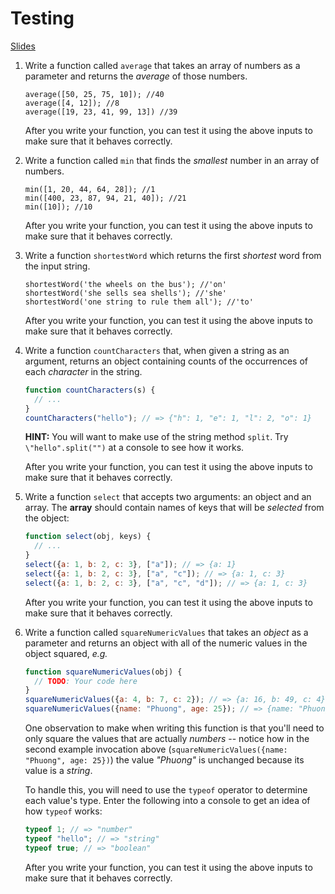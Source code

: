 # Testing

[Slides](https://docs.google.com/presentation/d/1SMFhiRQLSTfXtQiQ65MU9u_m3Jt6liVPuG2eZwWoz8o/edit#slide=id.g1cb5f52775_0_5)

1.  Write a function called `average` that takes an array of numbers as a
    parameter and returns the *average* of those numbers.

    ```
    average([50, 25, 75, 10]); //40
    average([4, 12]); //8
    average([19, 23, 41, 99, 13]) //39
    ```

    After you write your function, you can test it using the above inputs to
    make sure that it behaves correctly.

2.  Write a function called `min` that finds the *smallest* number in an array of
    numbers.

    ```
    min([1, 20, 44, 64, 28]); //1
    min([400, 23, 87, 94, 21, 40]); //21
    min([10]); //10
    ```

    After you write your function, you can test it using the above inputs to
    make sure that it behaves correctly.

3.  Write a function `shortestWord` which returns
    the first *shortest* word from the input string.

    ```
    shortestWord('the wheels on the bus'); //'on'
    shortestWord('she sells sea shells'); //'she'
    shortestWord('one string to rule them all'); //'to'

    ```

    After you write your function, you can test it using the above inputs to
    make sure that it behaves correctly.

4.  Write a function `countCharacters` that, when given a string as an argument,
    returns an object containing counts of the occurrences of each *character* in
    the string.

    ```js
    function countCharacters(s) {
      // ...
    }
    countCharacters("hello"); // => {"h": 1, "e": 1, "l": 2, "o": 1}
    ```

    **HINT:** You will want to make use of the string method `split`. Try
    `\"hello".split("")` at a console to see how it works.

    After you write your function, you can test it using the above inputs to
    make sure that it behaves correctly.

5.  Write a function `select` that accepts two arguments: an object and an
    array. The **array** should contain names of keys that will be *selected* from
    the object:

    ```js
    function select(obj, keys) {
      // ...
    }
    select({a: 1, b: 2, c: 3}, ["a"]); // => {a: 1}
    select({a: 1, b: 2, c: 3}, ["a", "c"]); // => {a: 1, c: 3}
    select({a: 1, b: 2, c: 3}, ["a", "c", "d"]); // => {a: 1, c: 3}
    ```

    After you write your function, you can test it using the above inputs to
    make sure that it behaves correctly.

6.  Write a function called `squareNumericValues` that takes an *object* as a
    parameter and returns an object with all of the numeric values in the object
    squared, *e.g.*

    ```js
    function squareNumericValues(obj) {
      // TODO: Your code here
    }
    squareNumericValues({a: 4, b: 7, c: 2}); // => {a: 16, b: 49, c: 4}
    squareNumericValues({name: "Phuong", age: 25}); // => {name: "Phuong", age: 625}
    ```

    One observation to make when writing this function is that you'll need to
    only square the values that are actually *numbers* -- notice how in the
    second example invocation above (`squareNumericValues({name: "Phuong", age:
    25})`) the value *"Phuong"* is unchanged because its value is a *string*.

    To handle this, you will need to use the `typeof` operator to determine each
    value's type. Enter the following into a console to get an idea of how
    `typeof` works:

    ```js
    typeof 1; // => "number"
    typeof "hello"; // => "string"
    typeof true; // => "boolean"
    ```
    After you write your function, you can test it using the above inputs to
    make sure that it behaves correctly.